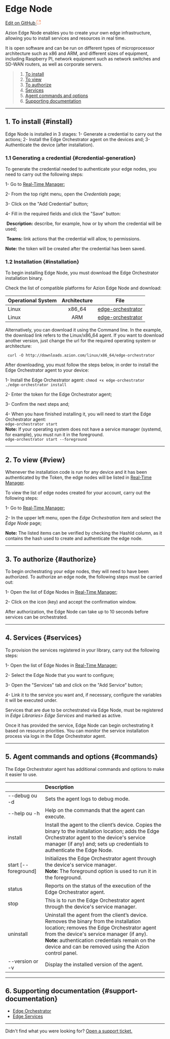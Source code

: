 # Edge **Node**

[Edit on GitHub <svg width="14" height="14" xmlns="http://www.w3.org/2000/svg"><g fill="none" stroke="#F3652B"><path d="M4.81.71H.672v11.43H12.1V8.001" stroke-width=".8"/><path d="M6.87.786h5.155V5.94M6.31 6.5L12.026.786"/></g></svg>](https://github.com/aziontech/docs_en/edit/master/edge-orchestrator/edge-nodes/index.md)

Azion Edge Node enables you to create your own edge infrastructure, allowing you to install services and resources in real time.

It is open software and can be run on different types of microprocessor architecture such as x86 and ARM, and different sizes of equipment, including Raspberry PI, network equipment such as network switches and SD-WAN routers, as well as corporate servers.

> 1. [To install](#install)
> 2. [To view](#View)
> 3. [To authorize](#authorize)
> 5. [Services](#services)
> 5. [Agent commands and options](#commands)
> 6. [Supporting documentation](#support-documentation)

---

## 1. To install {#install}

Edge Node is installed in 3 stages: 1- Generate a credential to carry out the actions; 2- Install the Edge Orchestrator agent on the devices and; 3- Authenticate the device (after installation).

### 1.1 Generating a credential {#credential-generation}

To generate the credential needed to authenticate your edge nodes, you need to carry out the following steps:	

1- Go to [Real-Time Manager](https://manager.azion.com/);

2- From the top right menu, open the *Credentials* page;

3- Click on the "Add Credential" button;

4- Fill in the required fields and click the "Save” button:

​	**Description:** describe, for example, how or by whom the credential will be used;

​	**Teams:** link actions that the credential will allow, to permissions.

**Note:** the token will be created after the credential has been saved.

### 1.2 Installation {#installation}

To begin installing Edge Node, you must download the Edge Orchestrator installation binary.

Check the list of compatible platforms for Azion Edge Node and download:

| Operational System | Architecture | File                                                         |
| :----------------- | :----------: | ------------------------------------------------------------ |
| Linux              |    x86_64    | [edge-orchestrator](http://downloads.azion.com/linux/x86-64/edge-orchestrator) |
| Linux              |     ARM      | [edge-orchestrator](http://downloads.azion.com/linux/arm/edge-orchestrator) |

Alternatively, you can download it using the Command line. In the example, the download link refers to the Linux/x86_64 agent. If you want to download another version, just change the url for the required operating system or architecture:

` curl -O http://downloads.azion.com/linux/x86_64/edge-orchestrator`

After downloading, you must follow the steps below, in order to install the Edge Orchestrator agent to your device:

1- Install the Edge Orchestrator agent:
`chmod +x edge-orchestrator`<br />
`./edge-orchestrator install`

2- Enter the token for the Edge Orchestrator agent;

3- Confirm the next steps and;

4- When you have finished installing it, you will need to start the Edge Orchestrator agent:<br />
`edge-orchestrator start`<br />
**Note:** If your operating system does not have a service manager (systemd, for example), you must run it in the foreground.<br />
`edge-orchestrator start --foreground`

---

## 2. To view {#view}

Whenever the installation code is run for any device and it has been authenticated by the Token, the edge nodes will be listed in [Real-Time Manager](https://manager.azion.com/).

To view the list of edge nodes created for your account, carry out the following steps:

1- Go to [Real-Time Manager](https://manager.azion.com/);

2- In the upper left menu, open the *Edge Orchestration* item and select the *Edge Node* page;

**Note:** The listed items can be verified by checking the HashId column, as it contains the hash used to create and authenticate the edge node.

---

## 3. To authorize {#authorize}

To begin orchestrating your edge nodes, they will need to have been authorized. To authorize an edge node, the following steps must be carried out:

1- Open the list of Edge Nodes in [Real-Time Manager](https://manager.azion.com/);

2- Click on the icon (key) and accept the confirmation window.

After authorization, the Edge Node can take up to 10 seconds before services can be orchestrated.

---

## 4. Services {#services}

To provision the services registered in your library, carry out the following steps:

1- Open the list of Edge Nodes in [Real-Time Manager](https://manager.azion.com/);

2- Select the Edge Node that you want to configure;

3- Open the "Services" tab and click on the "Add Service” button;

4- Link it to the service you want and, if necessary, configure the variables it will be executed under.

Services that are due to be orchestrated via Edge Node, must be registered in *Edge Libraries> Edge Services* and marked as active.

Once it has provided the service, Edge Node can begin orchestrating it based on resource priorities. You can monitor the service installation process via logs in the Edge Orchestrator agent.

---

## 5. Agent commands and options {#commands}

The Edge Orchestrator agent has additional commands and options to make it easier to use.

|                      | Description                                                  |
| :------------------- | :----------------------------------------------------------- |
| --debug ou -d        | Sets the agent logs to debug mode.                           |
| --help ou -h         | Help on the commands that the agent can execute.             |
| install              | Install the agent to the client’s device. Copies the binary to the installation location; adds the Edge Orchestrator agent to the device's service manager (if any) and; sets up credentials to authenticate the Edge Node. |
| start [--foreground] | Initializes the Edge Orchestrator agent through the device's service manager.<br /> **Note:** The foreground option is used to run it in the foreground. |
| status               | Reports on the status of the execution of the Edge Orchestrator agent. |
| stop                 | This is to run the Edge Orchestrator agent through the device's service manager. |
| uninstall            | Uninstall the agent from the client’s device. Removes the binary from the installation location; removes the Edge Orchestrator agent from the device's service manager (if any).<br />**Note:** authentication credentials remain on the device and can be removed using the Azion control panel. |
| --version or -v      | Display the installed version of the agent.                  |

---

## 6. Supporting documentation {#support-documentation}

- [Edge Orchestrator](https://www.azion.com/en/documentation/products/edge-orchestrator)
- [Edge Services](https://www.azion.com/en/documentation/products/edge-orchestrator/edge-services)

---

Didn't find what you were looking for? [Open a support ticket.](https://tickets.azion.com/)
